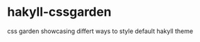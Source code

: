 hakyll-cssgarden
================

css garden showcasing differt ways to style default hakyll theme
